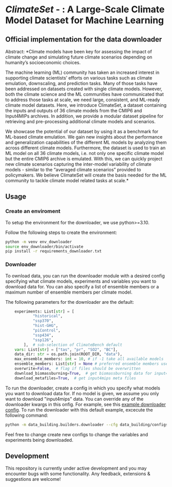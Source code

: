 # ***ClimateSet*** - : A Large-Scale Climate Model Dataset for Machine Learning

## Official implementation for the data downloader

Abstract: *Climate models have been key for assessing the impact of climate change and simulating future climate scenarios depending on humanity’s socioeconomic choices.

The machine learning (ML) community has taken an increased interest in supporting climate scientists’ efforts on various tasks such as climate emulation, downscaling, and prediction tasks. Many of those tasks have been addressed on datasets created with single climate models. However, both the climate science and the ML communities have communicated that to address those tasks at scale, we need large, consistent, and ML-ready climate model datasets. Here, we introduce ClimateSet, a dataset containing the inputs and outputs of 36 climate models from the CMIP6 and Input4MIPs archives. In addition, we provide a modular dataset pipeline for retrieving and pre-processing additional climate models and scenarios. 

We showcase the potential of our dataset by using it as a benchmark for ML-based climate emulation. We gain new insights about the performance and generalization capabilities of the different ML models by analyzing them across different climate models. Furthermore, the dataset is used to train an ML model on all 36 climate models, i.e. not only one specific climate model but the entire CMIP6 archive is emulated. With this, we can quickly project new climate scenarios capturing the inter-model variability of climate models - similar to the “averaged climate scenarios” provided to policymakers. We believe ClimateSet will create the basis needed for the ML community to tackle climate model related tasks at scale.*

## Usage 
### Create an enviroment

To setup the environment for the downloader, we use python>=3.10. 

Follow the following steps to create the environment:

```bash
python -m venv env_downloader
source env_downloader/bin/activate
pip install -r requirements_downloader.txt
```

### Downloader

To ownload data, you can run the downloader module with a desired config specifying what climate models, experiments and variables you want to download data for.
You can also specify a list of ensemble members or a maximum number of ensemble members per climate model. 

The following parameters for the downloader are the default:

```python
    experiments: List[str] = [
            "historical",
            "ssp370",
            "hist-GHG",
            "piControl",
            "ssp434",
            "ssp126",
        ],  # sub-selection of ClimateBench default
    vars: List[str] = ["tas", "pr", "SO2", "BC"],
    data_dir: str = os.path.join(ROOT_DIR, "data"),
    max_ensemble_members: int = 10, # if -1 take all available models
    ensemble_members: List[str] = None # preferred ensemble members used, if None not considered
    overwrite=False,  # flag if files should be overwritten
    download_biomassburning=True,  # get biomassburning data for input4mips
    download_metafiles=True,  # get input4mips meta files

```

To run the downloader, create a config in which you specify what models you want to download data for. If no model is given, we assume you only want to download "input4mips" data.
You can override any of the downloader kwargs in this onfig.
For example, see this [example downloader config](data_building/configs/downloader/default_config.yaml).
To run the downloader with this default example, excecute the following command:

 ```bash
 python -m data_building.builders.downloader --cfg data_building/configs/downloader/default_config.yaml
 ``` 

Feel free to change create new configs to change the variables and experiments being downloaded.


## Development

This repository is currently under active development and you may encounter bugs with some functionality. 
Any feedback, extensions & suggestions are welcome!
